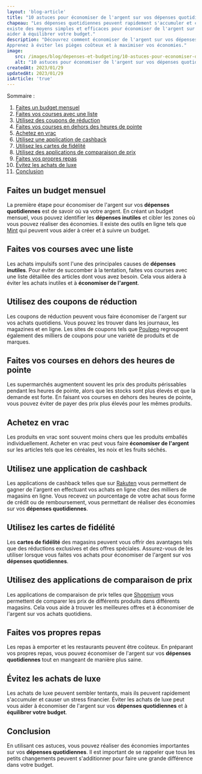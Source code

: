 ```yaml
---
layout: 'blog-article'
title: "10 astuces pour économiser de l'argent sur vos dépenses quotidiennes"
chapeau: "Les dépenses quotidiennes peuvent rapidement s'accumuler et causer un stress financier. Heureusement, il
existe des moyens simples et efficaces pour économiser de l'argent sur vos achats quotidiens. Voici 10 astuces pour vous
aider à équilibrer votre budget."
description: "Découvrez comment économiser de l'argent sur vos dépenses quotidiennes grâce à ces 10 astuces pratiques.
Apprenez à éviter les pièges coûteux et à maximiser vos économies."
image:
   src: /images/blog/depenses-et-budgeting/10-astuces-pour-economiser-de-largent-sur-vos-depenses-quotidiennes.png
   alt: "10 astuces pour économiser de l'argent sur vos dépenses quotidiennes"
createdAt: 2023/01/29
updatedAt: 2023/01/29
isArticle: 'true'
---
```


<div class="mt-4 rounded-md bg-gray-100 p-4">
Sommaire :

<ol class="flex flex-col">
   <li><a href="#faites-un-budget-mensuel" title="Faites un budget mensuel">Faites un budget mensuel</a></li>
   <li><a href="#faites-vos-courses-avec-une-liste" title="Faites vos courses avec une liste">Faites vos courses avec une liste</a></li>
   <li><a href="#utilisez-des-coupons-de-réduction" title="Utilisez des coupons de réduction">Utilisez des coupons de réduction</a></li>
   <li><a href="#faites-vos-courses-en-dehors-des-heures-de-pointe" title="Faites vos courses en dehors des heures de pointe">Faites vos courses en dehors des heures de pointe</a></li>
   <li><a href="#achetez-en-vrac" title="Achetez en vrac">Achetez en vrac</a></li>
   <li><a href="#utilisez-une-application-de-cashback" title="Utilisez une application de cashback">Utilisez une application de cashback</a></li>
   <li><a href="#utilisez-les-cartes-de-fidélité" title="Utilisez les cartes de fidélité">Utilisez les cartes de fidélité</a></li>
   <li><a href="#utilisez-des-applications-de-comparaison-de-prix" title="Utilisez des applications de comparaison de prix">Utilisez des applications de comparaison de prix</a></li>
   <li><a href="#faites-vos-propres-repas" title="Faites vos propres repas">Faites vos propres repas</a></li>
   <li><a href="#évitez-les-achats-de-luxe" title="Évitez les achats de luxe">Évitez les achats de luxe</a></li>
   <li><a href="#conclusion" title="Conclusion">Conclusion</a></li>
</ol>
</div>

## Faites un budget mensuel

La première étape pour économiser de l'argent sur vos **dépenses quotidiennes** est de savoir où va votre argent. En créant
un budget mensuel, vous pouvez identifier les **dépenses inutiles** et cibler les zones où vous pouvez réaliser des
économies. Il existe des outils en ligne tels que <a href="https://www.mint.com/" title="Mint" target="_blank">Mint</a>
qui peuvent vous aider à créer et à
suivre un budget.

## Faites vos courses avec une liste

Les achats impulsifs sont l'une des principales causes de **dépenses inutiles**. Pour éviter de succomber à la tentation,
faites vos courses avec une liste détaillée des articles dont vous avez besoin. Cela vous aidera à éviter les achats
inutiles et à **économiser de l'argent**.

## Utilisez des coupons de réduction

Les coupons de réduction peuvent vous faire économiser de l'argent sur vos achats quotidiens. Vous pouvez les trouver
dans les journaux, les magazines et en ligne. Les sites de coupons tels que <a href="https://www.poulpeo.com/" title="
Poulpeo" target="_blank">Poulpeo</a>
regroupent également des milliers de coupons pour une variété de produits et de marques.

## Faites vos courses en dehors des heures de pointe

Les supermarchés augmentent souvent les prix des produits périssables pendant les heures de pointe, alors que les stocks
sont plus élevés et que la demande est forte. En faisant vos courses en dehors des heures de pointe, vous pouvez éviter
de payer des prix plus élevés pour les mêmes produits.

## Achetez en vrac

Les produits en vrac sont souvent moins chers que les produits emballés individuellement. Acheter en vrac peut vous
faire **économiser de l'argent** sur les articles tels que les céréales, les noix et les fruits séchés.

## Utilisez une application de cashback

Les applications de cashback telles que sur <a href="https://www.rakuten.com/" title="Rakuten" target="_blank">
Rakuten</a> vous permettent de gagner de l'argent en effectuant vos achats en ligne chez des milliers de magasins en
ligne. Vous recevez un pourcentage de votre achat sous forme de crédit ou de remboursement, vous permettant de réaliser
des économies sur vos **dépenses quotidiennes**.

## Utilisez les cartes de fidélité
Les **cartes de fidélité** des magasins peuvent vous offrir des avantages tels que des
réductions exclusives et des offres spéciales. Assurez-vous de les utiliser lorsque vous faites vos achats pour
économiser de l'argent sur vos **dépenses quotidiennes**.

## Utilisez des applications de comparaison de prix
Les applications de comparaison de prix telles que
<a href="https://www.shopmium.com/" title="Shopmium" target="_blank">Shopmium</a> vous permettent de comparer les prix de différents produits dans différents
magasins. Cela vous aide à trouver les meilleures offres et à économiser de l'argent sur vos achats quotidiens.

## Faites vos propres repas
Les repas à emporter et les restaurants peuvent être coûteux. En préparant vos propres repas,
vous pouvez économiser de l'argent sur vos **dépenses quotidiennes** tout en mangeant de manière plus saine.

## Évitez les achats de luxe
Les achats de luxe peuvent sembler tentants, mais ils peuvent rapidement s'accumuler et
causer un stress financier. Éviter les achats de luxe peut vous aider à économiser de l'argent sur vos **dépenses
quotidiennes** et à **équilibrer votre budget**.

## Conclusion
En utilisant ces astuces, vous pouvez réaliser des économies importantes sur vos **dépenses quotidiennes**. Il est important
de se rappeler que tous les petits changements peuvent s'additionner pour faire une grande différence dans votre budget.